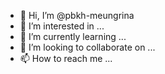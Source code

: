 - 👋 Hi, I’m @pbkh-meungrina
- 👀 I’m interested in ...
- 🌱 I’m currently learning ...
- 💞️ I’m looking to collaborate on ...
- 📫 How to reach me ...

<!---
pbkh-meungrina/pbkh-meungrina is a ✨ special ✨ repository because its `README.md` (this file) appears on your GitHub profile.
You can click the Preview link to take a look at your changes.
--->
